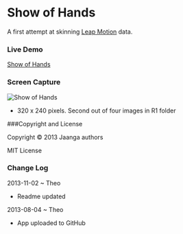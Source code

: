 Show of Hands
=============
A first attempt at skinning <a href="http://leapmotion.com" target="_blank">Leap Motion</a> data.

### Live Demo

[Show of Hands](http://jaanga.github.io/gestification/cookbook/show-of-hands/r1/show-of-hands.html)


### Screen Capture

![Show of Hands](http://jaanga.github.io/gestification/cookbook/show-of-hands/r1/show-of-hands-screen-grab-320x240.png)

* 320 x 240 pixels. Second out of four images in R1 folder


###Copyright and License

Copyright &copy; 2013 Jaanga authors

MIT License


### Change Log

2013-11-02 ~ Theo

* Readme updated

2013-08-04 ~ Theo

* App uploaded to GitHub

